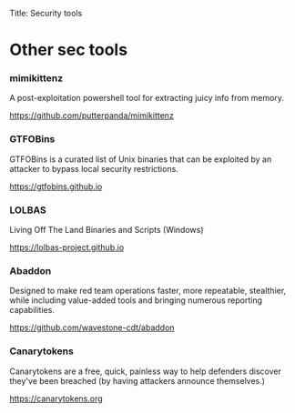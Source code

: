 Title: Security tools

# Other sec tools

### mimikittenz

A post-exploitation powershell tool for extracting juicy info from memory. 

<https://github.com/putterpanda/mimikittenz>

### GTFOBins

GTFOBins is a curated list of Unix binaries that can be exploited by an attacker to bypass local security restrictions.

<https://gtfobins.github.io>

### LOLBAS

Living Off The Land Binaries and Scripts (Windows)

<https://lolbas-project.github.io>

### Abaddon

Designed to make red team operations faster, more repeatable, stealthier, while including value-added tools and bringing numerous reporting capabilities.

<https://github.com/wavestone-cdt/abaddon>

### Canarytokens

Canarytokens are a free, quick, painless way to help defenders discover they've been breached (by having attackers announce themselves.)

<https://canarytokens.org>